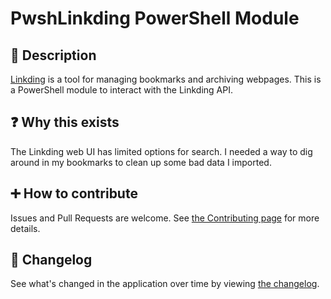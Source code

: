 # PwshLinkding PowerShell Module

## 💬 Description

[Linkding](https://linkding.link/) is a tool for managing bookmarks and archiving webpages. This is a PowerShell module to interact with the Linkding API.

## ❓ Why this exists

The Linkding web UI has limited options for search. I needed a way to dig around in my bookmarks to clean up some bad data I imported.

## ➕ How to contribute

Issues and Pull Requests are welcome.
See [the Contributing page](docs/Contributing.md) for more details.

## 📃 Changelog

See what's changed in the application over time by viewing [the changelog](Changelog.md).
